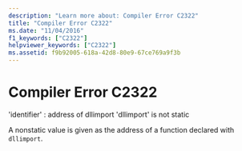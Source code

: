 ```yaml
---
description: "Learn more about: Compiler Error C2322"
title: "Compiler Error C2322"
ms.date: "11/04/2016"
f1_keywords: ["C2322"]
helpviewer_keywords: ["C2322"]
ms.assetid: f9b92005-618a-42d8-80e9-67ce769a9f3b
---
```

# Compiler Error C2322

'identifier' : address of dllimport 'dllimport' is not static

A nonstatic value is given as the address of a function declared with `dllimport`.
